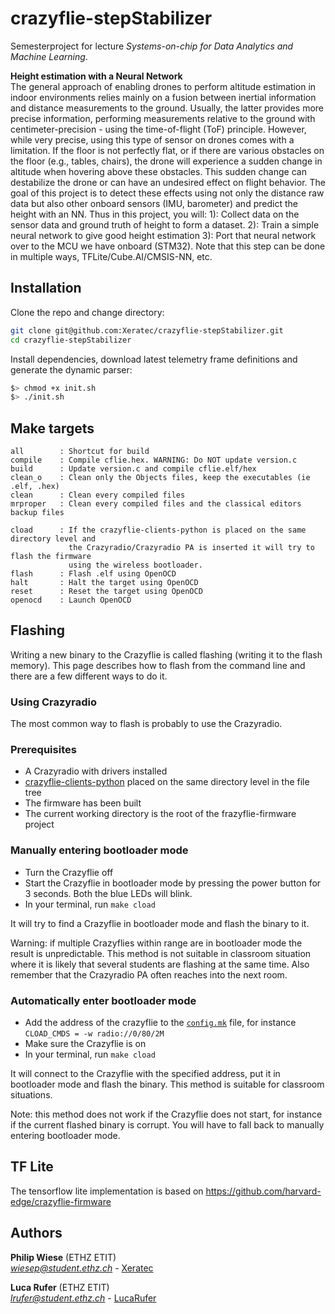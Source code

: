 # crazyflie-stepStabilizer
Semesterproject for lecture *Systems-on-chip for Data Analytics and Machine Learning*.

**Height estimation with a Neural Network**  
The general approach of enabling drones to perform altitude estimation in indoor environments relies mainly on a fusion between inertial information and distance measurements to the ground. Usually, the latter provides more precise information, performing measurements relative to the ground with centimeter-precision - using the time-of-flight (ToF) principle. However, while very precise, using this type of sensor on drones comes with a limitation. If the floor is not perfectly flat, or if there are various obstacles on the floor (e.g., tables,  chairs), the drone will experience a sudden change in altitude when hovering above these obstacles. This sudden change can destabilize the drone or can have an undesired effect on flight behavior. The goal of this project is to detect these effects using not only the distance raw data but also other onboard sensors (IMU, barometer) and predict the height with an NN. Thus in this project, you will: 
1): Collect data on the sensor data and ground truth of height to form a dataset.
2): Train a simple neural network to give good height estimation
3): Port that neural network over to the MCU we have onboard (STM32). Note that this step can be done in multiple ways, TFLite/Cube.AI/CMSIS-NN, etc.


## Installation

Clone the repo and change directory:

```bash
git clone git@github.com:Xeratec/crazyflie-stepStabilizer.git
cd crazyflie-stepStabilizer
```

Install dependencies, download latest telemetry frame definitions and generate the dynamic parser:

```bash
$> chmod +x init.sh
$> ./init.sh
```

## Make targets

```
all        : Shortcut for build
compile    : Compile cflie.hex. WARNING: Do NOT update version.c
build      : Update version.c and compile cflie.elf/hex
clean_o    : Clean only the Objects files, keep the executables (ie .elf, .hex)
clean      : Clean every compiled files
mrproper   : Clean every compiled files and the classical editors backup files

cload      : If the crazyflie-clients-python is placed on the same directory level and
             the Crazyradio/Crazyradio PA is inserted it will try to flash the firmware
             using the wireless bootloader.
flash      : Flash .elf using OpenOCD
halt       : Halt the target using OpenOCD
reset      : Reset the target using OpenOCD
openocd    : Launch OpenOCD
```

## Flashing
Writing a new binary to the Crazyflie is called flashing (writing it to the flash memory). This page describes how to flash from the command line and there are a few different ways to do it.

### Using Crazyradio

The most common way to flash is probably to use the Crazyradio.

### Prerequisites
* A Crazyradio with drivers installed
* [crazyflie-clients-python](https://github.com/bitcraze/crazyflie-clients-python) placed on the same directory level in the file tree
* The firmware has been built
* The current working directory is the root of the frazyflie-firmware project

### Manually entering bootloader mode

* Turn the Crazyflie off
* Start the Crazyflie in bootloader mode by pressing the power button for 3 seconds. Both the blue LEDs will blink.
* In your terminal, run `make cload`

It will try to find a Crazyflie in bootloader mode and flash the binary to it.

Warning: if multiple Crazyflies within range are in bootloader mode the result is unpredictable. This method is not suitable in classroom situation where it is likely that several students are flashing at the same time. Also remember that the Crazyradio PA often reaches into the next room.

### Automatically enter bootloader mode

* Add the address of the crazyflie to the [`config.mk`](#configmk) file, for instance `CLOAD_CMDS = -w radio://0/80/2M`
* Make sure the Crazyflie is on
* In your terminal, run `make cload`

It will connect to the Crazyflie with the specified address, put it in bootloader mode and flash the binary. This method is suitable for classroom situations.

Note: this method does not work if the Crazyflie does not start, for instance if the current flashed binary is corrupt. You will have to fall back to manually entering bootloader mode.

## TF Lite

The tensorflow lite implementation is based on https://github.com/harvard-edge/crazyflie-firmware


## Authors
**Philip Wiese** (ETHZ ETIT)  
  *[wiesep@student.ethz.ch](mailto:wiesep@student.ethz.ch)* - [Xeratec](https://github.com/Xeratec) 

**Luca Rufer** (ETHZ ETIT)  
  *[lrufer@student.ethz.ch](mailto:lrufer@student.ethz.ch)* - [LucaRufer](https://github.com/LucaRufer) 
